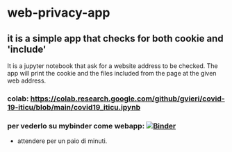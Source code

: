 # web-privacy-app

## it is a simple app that checks for both cookie and 'include' 

It is a jupyter notebook that ask for a website address to be checked. 
The app will print the cookie and the files included from the page at the given web address. 


### colab: https://colab.research.google.com/github/gvieri/covid-19-iticu/blob/main/covid19_iticu.ipynb


 

### per vederlo su mybinder come webapp: [![Binder](https://mybinder.org/badge_logo.svg)](https://mybinder.org/v2/gh/gvieri/covid-19-iticu/main?urlpath=apps%2Fcovid19_iticu.ipynb)
* attendere per un paio di minuti. 
 
